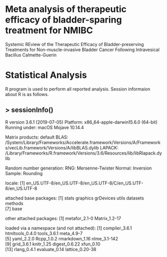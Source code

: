 # Meta analysis of therapeutic efficacy of bladder-sparing treatment for NMIBC
Systemic REview of the Therapeutic Efficacy of Bladder-preserving Treatments for Non-muscle-invasive Bladder Cancer Following Intravesical Bacillus Calmette-Guerin

# Statistical Analysis 
R program is used to perform all reported analysis. Session informaion about R is as follows. 
## > sessionInfo()
R version 3.6.1 (2019-07-05)
Platform: x86_64-apple-darwin15.6.0 (64-bit)
Running under: macOS Mojave 10.14.4

Matrix products: default
BLAS:   /System/Library/Frameworks/Accelerate.framework/Versions/A/Frameworks/vecLib.framework/Versions/A/libBLAS.dylib
LAPACK: /Library/Frameworks/R.framework/Versions/3.6/Resources/lib/libRlapack.dylib

Random number generation:
 RNG:     Mersenne-Twister 
 Normal:  Inversion 
 Sample:  Rounding 
 
locale:
[1] en_US.UTF-8/en_US.UTF-8/en_US.UTF-8/C/en_US.UTF-8/en_US.UTF-8

attached base packages:
[1] stats     graphics  grDevices utils     datasets  methods  
[7] base     

other attached packages:
[1] metafor_2.1-0 Matrix_1.2-17

loaded via a namespace (and not attached):
 [1] compiler_3.6.1  htmltools_0.4.0 tools_3.6.1     meta_4.9-7     
 [5] yaml_2.2.0      Rcpp_1.0.2      rmarkdown_1.16  nlme_3.1-142   
 [9] grid_3.6.1      knitr_1.25      digest_0.6.22   xfun_0.10      
[13] rlang_0.4.1     evaluate_0.14   lattice_0.20-38
> 
